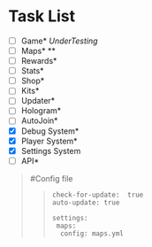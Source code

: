 # Task List
- [ ] Game* *UnderTesting*
- [ ] Maps* **
- [ ] Rewards*
- [ ] Stats*
- [ ] Shop*
- [ ] Kits*
- [ ] Updater*
- [ ] Hologram*
- [ ] AutoJoin*  
- [X] Debug System*
- [X] Player System*
- [X] Settings System
- [ ] API*

> #Config file
>> ```
>> check-for-update:  true
>> auto-update: true
>> 
>> settings:
>>  maps:
>>   config: maps.yml
>> ```
